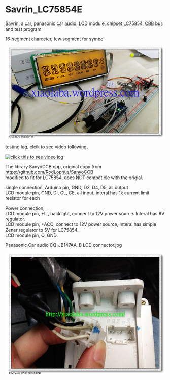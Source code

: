 # Savrin_LC75854E


Savrin, a car, panasonic car audio, LCD module, chipset LC75854, CBB bus and test program
 
16-segment charecter, few segment for symbol
 
![xiaolaba_LCD_LC75854_IMG_20190924_000329.jpg](xiaolaba_LCD_LC75854_IMG_20190924_000329.jpg)


  
  
  
testing log, clcik to see video following,
 
[![click this to see video log](https://img.youtube.com/vi/N-HNLAAlvSo/0.jpg)](https://www.youtube.com/watch?v=N-HNLAAlvSo)



The library SanyoCCB.cpp, original copy from https://github.com/RodLophus/SanyoCCB  
modified to fit for LC75854, does NOT compatible with the origial.  


single connection,
Arduino pin,    GND, D3, D4, D5, all output  
LCD module pin, GND, DI, CL, CE, all input, interal has 1k current limit resistor for each  

Power connection,  
LCD module pin, +IL, backlight, connect to 12V power source. Interal has 9V regulator.  
LCD module pin, +ACC, connect to 12V power source, Interal has simple Zener regulator to 5V for LC75854.  
LCD module pin, O, GND.  



Panasonic Car audio CQ-JB147AA_B LCD connector.jpg

![Panasonic_Car_audio_CQ-JB147AA_B_LCD_connector.jpg](Panasonic_Car_audio_CQ-JB147AA_B_LCD_connector.jpg)  




 
 